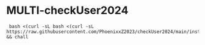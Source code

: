 # MULTI-checkUser2024

~~~~
 bash <(curl -sL bash <(curl -sL https://raw.githubusercontent.com/PhoenixxZ2023/checkUser2024/main/instcheck.sh) && chall
~~~~
